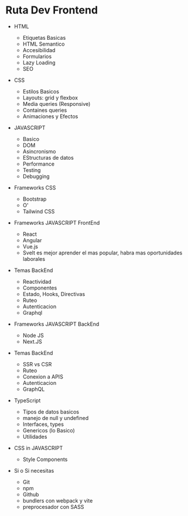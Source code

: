 # Ruta Dev Frontend

* HTML
  * Etiquetas Basicas
  * HTML Semantico
  * Accesibilidad
  * Formularios
  * Lazy Loading
  * SEO


* CSS
  * Estilos Basicos
  * Layouts: grid y flexbox
  * Media queries (Responsive)
  * Containes queries
  * Animaciones y Efectos

* JAVASCRIPT
  * Basico
  * DOM
  * Asincronismo
  * EStructuras de datos
  * Performance
  * Testing
  * Debugging

* Frameworks CSS
  * Bootstrap
  * O'
  * Tailwind CSS

* Frameworks JAVASCRIPT FrontEnd
  * React
  * Angular
  * Vue.js
  * Svelt
es mejor aprender el mas popular, habra mas oportunidades laborales

* Temas BackEnd
  * Reactividad
  * Componentes
  * Estado, Hooks, Directivas
  * Ruteo
  * Autenticacion
  * Graphql

* Frameworks JAVASCRIPT BackEnd
  * Node JS
  * Next.JS

* Temas BackEnd
  * SSR vs CSR
  * Ruteo
  * Conexion a APIS
  * Autenticacion
  * GraphQL

* TypeScript
  * Tipos de datos basicos
  * manejo de null y undefined
  * Interfaces, types
  * Genericos (lo Basico)
  * Utilidades

* CSS in JAVASCRIPT
    * Style Components

* Si o Si necesitas
  * Git
  * npm
  * Github
  * bundlers con webpack y vite
  * preprocesador con SASS